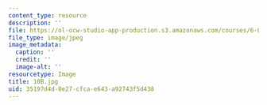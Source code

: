 ```yaml
---
content_type: resource
description: ''
file: https://ol-ocw-studio-app-production.s3.amazonaws.com/courses/6-001-structure-and-interpretation-of-computer-programs-spring-2005/35197d4d0e27cfcae643a92743f5d438_10B.jpg
file_type: image/jpeg
image_metadata:
  caption: ''
  credit: ''
  image-alt: ''
resourcetype: Image
title: 10B.jpg
uid: 35197d4d-0e27-cfca-e643-a92743f5d438
---
```

